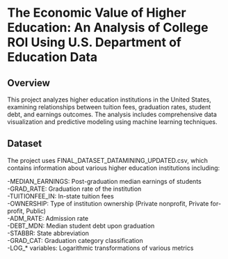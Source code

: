 # The Economic Value of Higher Education:​ An Analysis of College ROI ​Using U.S. Department of Education Data​

## Overview
This project analyzes higher education institutions in the United States, examining relationships between tuition fees, graduation rates, student debt, and earnings outcomes. The analysis includes comprehensive data visualization and predictive modeling using machine learning techniques.

## Dataset
The project uses FINAL_DATASET_DATAMINING_UPDATED.csv, which contains information about various higher education institutions including:

-MEDIAN_EARNINGS: Post-graduation median earnings of students  
-GRAD_RATE: Graduation rate of the institution  
-TUITIONFEE_IN: In-state tuition fees  
-OWNERSHIP: Type of institution ownership (Private nonprofit, Private for-profit, Public)  
-ADM_RATE: Admission rate  
-DEBT_MDN: Median student debt upon graduation  
-STABBR: State abbreviation  
-GRAD_CAT: Graduation category classification  
-LOG_* variables: Logarithmic transformations of various metrics  
